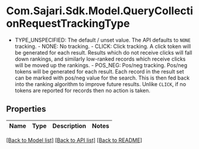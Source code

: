 # Com.Sajari.Sdk.Model.QueryCollectionRequestTrackingType
 - TYPE_UNSPECIFIED: The default / unset value. The API defaults to `NONE` tracking.  - NONE: No tracking.  - CLICK: Click tracking.  A click token will be generated for each result. Results which do not receive clicks will fall down rankings, and similarly low-ranked records which receive clicks will be moved up the rankings.  - POS_NEG: Pos/neg tracking.  Pos/neg tokens will be generated for each result. Each record in the result set can be marked with pos/neg value for the search. This is then fed back into the ranking algorithm to improve future results. Unlike `CLICK`, if no tokens are reported for records then no action is taken.
## Properties

Name | Type | Description | Notes
------------ | ------------- | ------------- | -------------

[[Back to Model list]](../README.md#documentation-for-models) [[Back to API list]](../README.md#documentation-for-api-endpoints) [[Back to README]](../README.md)

